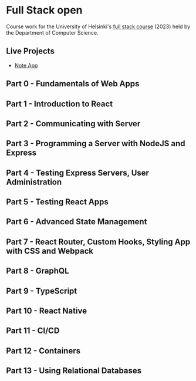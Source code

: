 # Full Stack open
Course work for the University of Helsinki's [full stack course](https://fullstackopen.com/en/about) (2023) held by the Department of Computer Science.

## Live Projects
- [Note App](https://fullstackopen-notes.onrender.com/)

## Part 0 - Fundamentals of Web Apps
## Part 1 - Introduction to React
## Part 2 - Communicating with Server
## Part 3 - Programming a Server with NodeJS and Express
## Part 4 - Testing Express Servers, User Administration
## Part 5 - Testing React Apps
## Part 6 - Advanced State Management
## Part 7 - React Router, Custom Hooks, Styling App with CSS and Webpack
## Part 8 - GraphQL
## Part 9 - TypeScript
## Part 10 - React Native
## Part 11 - CI/CD
## Part 12 - Containers
## Part 13 - Using Relational Databases

